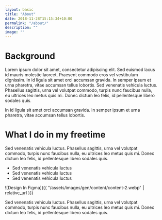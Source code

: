 ```yaml
---
layout: basic
title: "About"
date: 2018-11-28T15:15:34+10:00
permalink: "/about/"
description: ""
image: ""
---
```


# Background

Lorem ipsum dolor sit amet, consectetur adipiscing elit. Sed euismod lacus id mauris molestie laoreet. Praesent commodo eros vel vestibulum dignissim. In id ligula sit amet orci accumsan gravida. In semper ipsum et urna pharetra, vitae accumsan tellus lobortis. Sed venenatis vehicula luctus. Phasellus sagittis, urna vel volutpat commodo, turpis nunc faucibus nulla, eu ultrices leo metus quis mi. Donec dictum leo felis, id pellentesque libero sodales quis.

In id ligula sit amet orci accumsan gravida. In semper ipsum et urna pharetra, vitae accumsan tellus lobortis.

<!--  {% include framework/shortcodes/figure.html src="/assets/images/gen/content/content-1.webp" title="Steve Francia" caption="Designing in Figma" alt="Photo of designing a website in Figma" link="https://figma.com" target="\_blank" %} -->

<!-- > Lorem ipsum dolor sit amet, consectetur adipiscing elit. -->

<!-- {% include framework/shortcodes/youtube.html id='2M6dJ2Uynhg' %} -->

# What I do in my freetime

Sed venenatis vehicula luctus. Phasellus sagittis, urna vel volutpat commodo, turpis nunc faucibus nulla, eu ultrices leo metus quis mi. Donec dictum leo felis, id pellentesque libero sodales quis.

- Sed venenatis vehicula luctus
- Sed venenatis vehicula luctus
- Sed venenatis vehicula luctus

![Design In Figma]({{ "/assets/images/gen/content/content-2.webp" | relative_url }})

Sed venenatis vehicula luctus. Phasellus sagittis, urna vel volutpat commodo, turpis nunc faucibus nulla, eu ultrices leo metus quis mi. Donec dictum leo felis, id pellentesque libero sodales quis.
